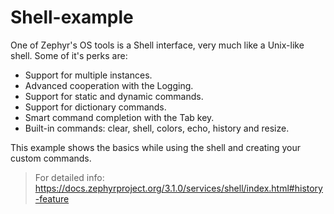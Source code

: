 # Shell-example

One of Zephyr's OS tools is a Shell interface, very much like a Unix-like shell. Some of it's perks are:
* Support for multiple instances.
* Advanced cooperation with the Logging.
* Support for static and dynamic commands.
* Support for dictionary commands.
* Smart command completion with the Tab key.
* Built-in commands: clear, shell, colors, echo, history and resize.

This example shows the basics while using the shell and creating your custom commands.

> For detailed info: https://docs.zephyrproject.org/3.1.0/services/shell/index.html#history-feature